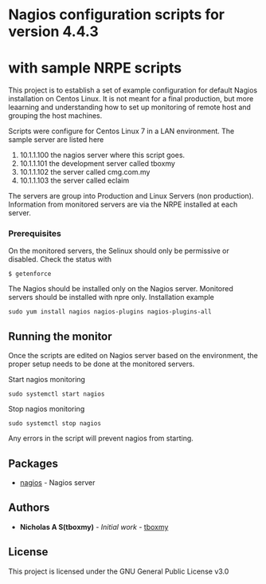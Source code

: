 # Nagios configuration scripts for version 4.4.3
# with sample NRPE scripts

This project is to establish a set of example configuration for default Nagios installation on Centos Linux. It is not meant for a final production, but more leaarning and understanding how to set up monitoring of remote host and grouping the host machines. 

Scripts were configure for Centos Linux 7 in a LAN environment. The sample server are listed here
<ol>
<li>10.1.1.100 the nagios server where this script goes.
<li>10.1.1.101 the development server called tboxmy
<li>10.1.1.102 the server called cmg.com.my
<li>10.1.1.103 the server called eclaim
</ol>

The servers are group into Production and Linux Servers (non production). Information from monitored servers are via the NRPE installed at each server.



### Prerequisites

On the monitored servers, the Selinux should only be permissive or disabled. Check the status with

```
$ getenforce
```

The Nagios should be installed only on the Nagios server. Monitored servers should be installed with npre only. Installation example

```
sudo yum install nagios nagios-plugins nagios-plugins-all
```

## Running the monitor

Once the scripts are edited on Nagios server based on the environment, the proper setup needs to be done at the monitored servers.

Start nagios monitoring

```
sudo systemctl start nagios
```

Stop nagios monitoring

```
sudo systemctl stop nagios
```

Any errors in the script will prevent nagios from starting.


## Packages 

* [nagios](https://www.nagios.org/projects/nagios-core/) - Nagios server


## Authors

* **Nicholas A S(tboxmy)** - *Initial work* - [tboxmy](https://github.com/tboxmy/nagiosconfig.git)



## License

This project is licensed under the GNU General Public License v3.0


